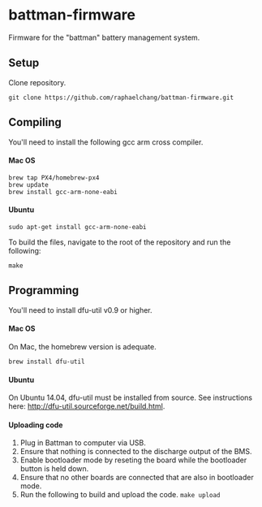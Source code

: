 # battman-firmware
Firmware for the "battman" battery management system.
## Setup
 Clone repository. 
```
git clone https://github.com/raphaelchang/battman-firmware.git
```
## Compiling
You'll need to install the following gcc arm cross compiler.
#### Mac OS
```
brew tap PX4/homebrew-px4
brew update
brew install gcc-arm-none-eabi
```
#### Ubuntu
```
sudo apt-get install gcc-arm-none-eabi
```
To build the files, navigate to the root of the repository and run the following:
```
make
```
## Programming
You'll need to install dfu-util v0.9 or higher. 
#### Mac OS
On Mac, the homebrew version is adequate. 
```
brew install dfu-util
```
#### Ubuntu
On Ubuntu 14.04, dfu-util must be installed from source. See instructions here: http://dfu-util.sourceforge.net/build.html.

#### Uploading code

1. Plug in Battman to computer via USB.
2. Ensure that nothing is connected to the discharge output of the BMS.
3. Enable bootloader mode by reseting the board while the bootloader button is held down.
4. Ensure that no other boards are connected that are also in bootloader mode.
5. Run the following to build and upload the code. ```make upload```
